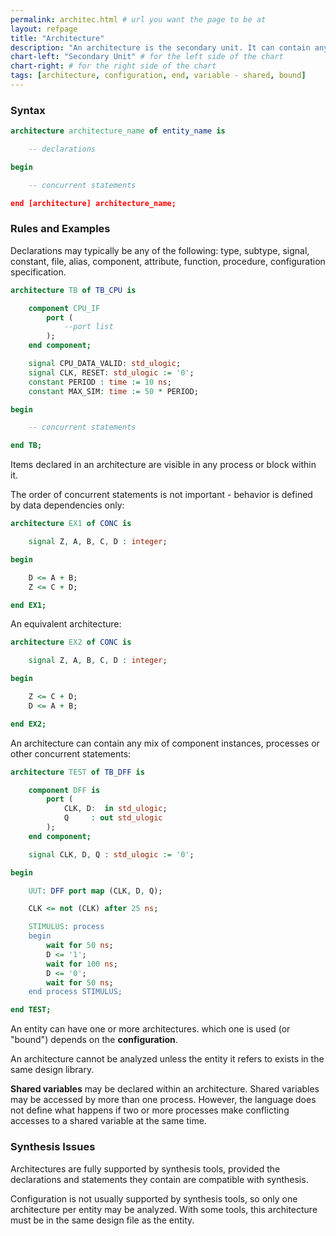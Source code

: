 ```yaml
---
permalink: architec.html # url you want the page to be at
layout: refpage
title: "Architecture"
description: "An architecture is the secondary unit. It can contain any mix of component instances, processes or other concurrent statements"
chart-left: "Secondary Unit" # for the left side of the chart
chart-right: # for the right side of the chart
tags: [architecture, configuration, end, variable - shared, bound]
---
```



<h3 class="text-hr"><span>Syntax</span></h3>


```vhdl
architecture architecture_name of entity_name is

    -- declarations

begin

    -- concurrent statements

end [architecture] architecture_name;
```

<h3 class="text-hr"><span>Rules and Examples</span></h3>

Declarations may typically be any of the following: type, subtype, signal, constant, file, alias, component, attribute, function, procedure, configuration specification.
```vhdl
architecture TB of TB_CPU is

    component CPU_IF
        port (
            --port list
        );
    end component;

    signal CPU_DATA_VALID: std_ulogic;
    signal CLK, RESET: std_ulogic := '0';
    constant PERIOD : time := 10 ns;
    constant MAX_SIM: time := 50 * PERIOD;

begin

    -- concurrent statements

end TB;
```

Items declared in an architecture are visible in any process or block within it.

The order of concurrent statements is not important - behavior is defined by data dependencies only:
```vhdl
architecture EX1 of CONC is

    signal Z, A, B, C, D : integer;

begin

    D <= A + B;
    Z <= C + D;

end EX1;
```

An equivalent architecture:
```vhdl
architecture EX2 of CONC is

    signal Z, A, B, C, D : integer;

begin

    Z <= C + D;
    D <= A + B;

end EX2;
```

An architecture can contain any mix of component instances, processes or other concurrent statements:
```vhdl
architecture TEST of TB_DFF is

    component DFF is
        port (
            CLK, D:  in std_ulogic;
            Q     : out std_ulogic
        );
    end component;

    signal CLK, D, Q : std_ulogic := '0';

begin

    UUT: DFF port map (CLK, D, Q);

    CLK <= not (CLK) after 25 ns;

    STIMULUS: process
    begin
        wait for 50 ns;
        D <= '1';
        wait for 100 ns;
        D <= '0';
        wait for 50 ns;
    end process STIMULUS;

end TEST;
```

An entity can have one or more architectures. which one is used (or "bound") depends on the __configuration__.

An architecture cannot be analyzed unless the entity it refers to exists in the same design library.

__Shared variables__ may be declared within an architecture. Shared variables may be accessed by more than one process. However, the language does not define what happens if two or more processes make conflicting accesses to a shared variable at the same time.

<h3 class="text-hr"><span>Synthesis Issues</span></h3>

Architectures are fully supported by synthesis tools, provided the declarations and statements they contain are compatible with synthesis.

Configuration is not usually supported by synthesis tools, so only one architecture per entity may be analyzed. With some tools, this architecture must be in the same design file as the entity.
